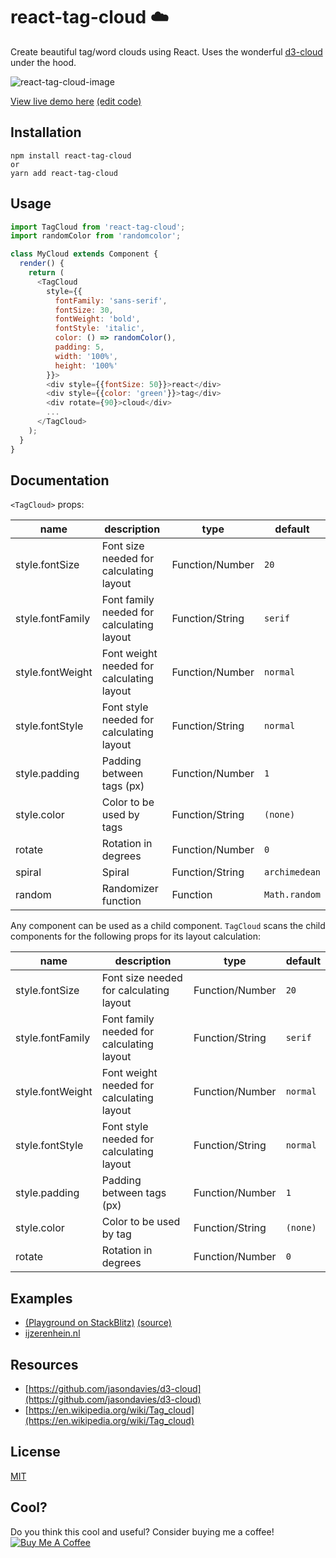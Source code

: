# react-tag-cloud ☁️
Create beautiful tag/word clouds using React. Uses the wonderful [d3-cloud](https://github.com/jasondavies/d3-cloud) under the hood.

![react-tag-cloud-image](./react-tag-cloud.gif)


[View live demo here](https://react-tag-cloud.stackblitz.io/) [(edit code)](https://stackblitz.com/edit/react-tag-cloud?file=App.js)


## Installation

	npm install react-tag-cloud
	or
	yarn add react-tag-cloud

## Usage

```js
import TagCloud from 'react-tag-cloud';
import randomColor from 'randomcolor';

class MyCloud extends Component {
  render() {
    return (
      <TagCloud 
        style={{
          fontFamily: 'sans-serif',
          fontSize: 30,
          fontWeight: 'bold',
          fontStyle: 'italic',
          color: () => randomColor(),
          padding: 5,
          width: '100%',
          height: '100%'
        }}>
        <div style={{fontSize: 50}}>react</div>
        <div style={{color: 'green'}}>tag</div>
        <div rotate={90}>cloud</div>
        ...
      </TagCloud>
    );
  }
}
```

## Documentation

`<TagCloud>` props:

name | description | type | default
-----|-------------|------|---------
style.fontSize | Font size needed for calculating layout | Function/Number | `20`
style.fontFamily | Font family needed for calculating layout | Function/String | `serif`
style.fontWeight | Font weight needed for calculating layout | Function/Number | `normal`
style.fontStyle | Font style needed for calculating layout | Function/String | `normal`
style.padding | Padding between tags (px) | Function/Number | `1`
style.color | Color to be used by tags | Function/String | `(none)`
rotate | Rotation in degrees | Function/Number | `0`
spiral | Spiral | Function/String | `archimedean`
random | Randomizer function | Function | `Math.random`

Any component can be used as a child component. `TagCloud` scans the child components for the following props for its layout calculation:

name | description | type | default
-----|-------------|------|---------
style.fontSize | Font size needed for calculating layout | Function/Number | `20`
style.fontFamily | Font family needed for calculating layout | Function/String | `serif`
style.fontWeight | Font weight needed for calculating layout | Function/Number | `normal`
style.fontStyle | Font style needed for calculating layout | Function/String | `normal`
style.padding | Padding between tags (px) | Function/Number | `1`
style.color | Color to be used by tag | Function/String | `(none)`
rotate | Rotation in degrees | Function/Number | `0`


## Examples

- [(Playground on StackBlitz)](https://stackblitz.com/edit/react-tag-cloud?file=App.js) [(source)](./examples/tagCloud/src/App.js) 
- [ijzerenhein.nl](http://ijzerenhein.nl/)


## Resources

- [https://github.com/jasondavies/d3-cloud](https://github.com/jasondavies/d3-cloud)
- [https://en.wikipedia.org/wiki/Tag_cloud](https://en.wikipedia.org/wiki/Tag_cloud)


## License

[MIT](./LICENSE.txt)


## Cool?

Do you think this cool and useful? Consider buying me a coffee!<br/><a href="https://www.buymeacoffee.com/ijzerenhein" target="_blank"><img src="https://www.buymeacoffee.com/assets/img/custom_images/orange_img.png" alt="Buy Me A Coffee" style="height: auto !important;width: auto !important;" ></a>
